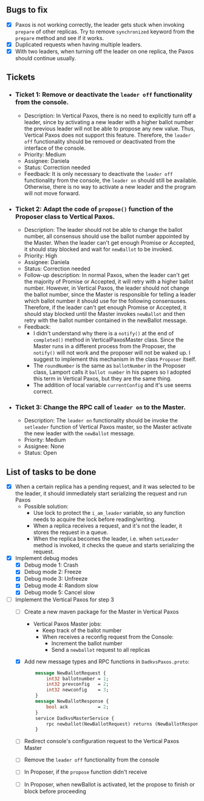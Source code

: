 ## **Bugs to fix**
- [X] Paxos is not working correctly, the leader gets stuck when invoking `prepare` of other replicas. Try to remove `synchronized` keyword 
  from the `prepare` method and see if it works.
- [X] Duplicated requests when having multiple leaders.
- [X] With two leaders, when turning off the leader on one replica, the Paxos should continue usually.

## **Tickets**
- ### Ticket 1: Remove or deactivate the `leader off` functionality from the console.
    - Description: In Vertical Paxos, there is no need to explicitly turn off a leader, since by activating a new leader with a higher ballot number
        the previous leader will not be able to propose any new value. Thus, Vertical Paxos does not support this feature. Therefore, the `leader off` functionality
        should be removed or deactivated from the interface of the console.
    - Priority: Medium
    - Assignee: Daniela
    - Status: Correction needed
    - Feedback: It is only necessary to deactivate the `leader off` functionality from the console, the `leader on` should still be available. 
        Otherwise, there is no way to activate a new leader and the program will not move forward.

- ### Ticket 2: Adapt the code of `propose()` function of the Proposer class to Vertical Paxos.
    - Description: The leader should not be able to change the ballot number, all consensus should use the ballot number appointed by the Master.
        When the leader can't get enough Promise or Accepted, it should stay blocked and wait for `newBallot` to be invoked.
    - Priority: High
    - Assignee: Daniela
    - Status: Correction needed
    - Follow-up description: In normal Paxos, when the leader can't get the majority of Promise or Accepted, it will retry with a higher ballot number.
        However, in Vertical Paxos, the leader should not change the ballot number, since the Master is responsible for telling a leader which ballot number it should
        use for the following consensuses. Therefore, if the leader can't get enough Promise or Accepted, it should stay blocked until the Master invokes `newBallot`
        and then retry with the ballot number contained in the newBallot message.
    - Feedback:
        - I didn't understand why there is a `notify()` at the end of `completed()` method in VerticalPaxosMaster class. Since the Master runs in a different process
            from the Proposer, the `notify()` will not work and the proposer will not be waked up. I suggest to implement this mechanism in the class `Proposer` itself.
        - The `roundNumber` is the same as `ballotNumber` in the Proposer class, Lamport calls it `ballot number` in his papers so I adopted this term in Vertical Paxos, but they are the same thing.
        - The addition of local variable `currentConfig` and it's use seems correct.

- ### Ticket 3: Change the RPC call of `leader on` to the Master.
    - Description: The `leader on` functionality should be invoke the `setleader` function of Vertical Paxos master, so the Master activate the new leader with the `newBallot` message.
    - Priority: Medium
    - Assignee: None
    - Status: Open

## **List of tasks to be done**
- [X] When a certain replica has a pending request, and it was selected to be the leader, it should
  immediately start serializing the request and run Paxos
    - Possible solution:
      - Use lock to protect the `i_am_leader` variable, so any function needs to acquire the lock before reading/writing.
      - When a replica receives a request, and it's not the leader, it stores the request in a queue.
      - When the replica becomes the leader, i.e. when `setLeader` method is invoked, it checks the queue and starts serializing the request.
- [X] Implement debug modes
    - [X] Debug mode 1: Crash
    - [X] Debug mode 2: Freeze
    - [X] Debug mode 3: Unfreeze
    - [X] Debug mode 4: Random slow
    - [X] Debug mode 5: Cancel slow
- [ ] Implement the Vertical Paxos for step 3
    - [ ] Create a new maven package for the Master in Vertical Paxos
        - Vertical Paxos Master jobs:
            - Keep track of the ballot number
            - When receives a reconfig request from the Console:
                - Increment the ballot number
                - Send a `newballot` request to all replicas
    - [X] Add new message types and RPC functions in `DadkvsPaxos.proto`:
      ```protobuf
          message NewBallotRequest {
              int32 ballotnumber = 1;
              int32 prevconfig   = 2;
              int32 newconfig    = 3;
          }
          message NewBallotResponse {
              bool ack           = 2;
          }
          service DadkvsMasterService {
              rpc newballot(NewBallotRequest) returns (NewBallotResponse) {}
          }
      ```
    - [ ] Redirect console's configuration request to the Vertical Paxos Master
    - [ ] Remove the `leader off` functionality from the console
    - [ ] In Proposer, if the `propose` function didn't receive
    - [ ] In Proposer, when newBallot is activated, let the propose to finish or block before proceeding

